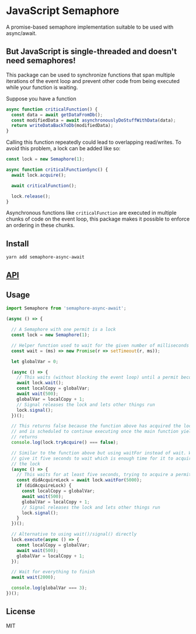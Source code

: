 # JavaScript Semaphore

A promise-based semaphore implementation suitable to be used with async/await.

## But JavaScript is single-threaded and doesn't need semaphores!
This package can be used to synchronize functions that span multiple iterations of the event loop and prevent other code from being executed while your function is waiting.

Suppose you have a function

```javascript
async function criticalFunction() {
  const data = await getDataFromDb();
  const modifiedData = await asynchronouslyDoStuffWithData(data);
  return writeDataBackToDb(modifiedData);
}
```

Calling this function repeatedly could lead to overlapping read/writes. To avoid this problem, a lock can be added like so:

```javascript
const lock = new Semaphore(1);

async function criticalFunctionSync() {
  await lock.acquire();

  await criticalFunction();

  lock.release();
}
```

Asynchronous functions like ```criticalFunction``` are executed in multiple chunks of code on the event loop, this package makes it possible to enforce an ordering in these chunks.

## Install
```yarn add semaphore-async-await```

[<h2>API</h2>](http://jsoendermann.github.io/semaphore-async-await/classes/semaphore.html)

## Usage
```javascript
import Semaphore from 'semaphore-async-await';

(async () => {

  // A Semaphore with one permit is a lock
  const lock = new Semaphore(1);

  // Helper function used to wait for the given number of milliseconds
  const wait = (ms) => new Promise(r => setTimeout(r, ms));

  let globalVar = 0;

  (async () => {
    // This waits (without blocking the event loop) until a permit becomes available
    await lock.wait();
    const localCopy = globalVar;
    await wait(500);
    globalVar = localCopy + 1;
    // Signal releases the lock and lets other things run
    lock.signal();
  })();

  // This returns false because the function above has acquired the lock
  // and is scheduled to continue executing once the main function yields or
  // returns
  console.log(lock.tryAcquire() === false);

  // Similar to the function above but using waitFor instead of wait. We
  // give it five seconds to wait which is enough time for it to acquire
  // the lock
  (async () => {
    // This waits for at least five seconds, trying to acquire a permit.
    const didAcquireLock = await lock.waitFor(5000);
    if (didAcquireLock) {
      const localCopy = globalVar;
      await wait(500);
      globalVar = localCopy + 1;
      // Signal releases the lock and lets other things run
      lock.signal();
    }
  })();

  // Alternative to using wait()/signal() directly
  lock.execute(async () => {
    const localCopy = globalVar;
    await wait(500);
    globalVar = localCopy + 1;
  });

  // Wait for everything to finish
  await wait(2000);

  console.log(globalVar === 3);
})();
```

## License
MIT
